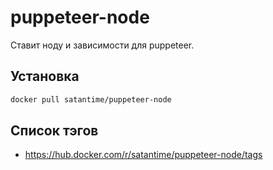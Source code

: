 # puppeteer-node

Ставит ноду и зависимости для puppeteer.

## Установка

```sh
docker pull satantime/puppeteer-node
```

## Список тэгов

 * https://hub.docker.com/r/satantime/puppeteer-node/tags
